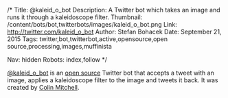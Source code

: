 /*
Title: @kaleid_o_bot
Description: A Twitter bot which takes an image and runs it through a kaleidoscope filter.
Thumbnail: /content/bots/bot,twitterbots/images/kaleid_o_bot.png
Link: http://twitter.com/kaleid_o_bot
Author: Stefan Bohacek
Date: September 21, 2015
Tags: twitter,bot,twitterbot,active,opensource,open source,processing,images,muffinista

Nav: hidden
Robots: index,follow
*/

[@kaleid_o_bot](https://twitter.com/kaleid_o_bot) is an [open source](https://github.com/muffinista/kaleid_o_bot) Twitter bot that accepts a tweet with an image, applies a kaleidoscope filter to the image and tweets it back. It was created by [Colin Mitchell](https://twitter.com/muffinista).